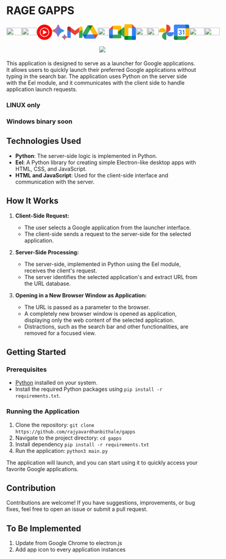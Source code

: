 # RAGE GAPPS

<div style="display: flex; align-items: center; justify-content: space-around;" align="center">

  <img src="web/ui/img/google.svg" width="40px" height="5%" />
  <img src="web/ui/img/youtube.svg" width="40px" height="5%" />
  <img src="web/ui/img/music.svg" width="40px" height="5%" />
  <img src="web/ui/img/bard.svg" width="40px" height="5%" />
  <img src="web/ui/img/gmail.svg" width="40px" height="5%" />
  <img src="web/ui/img/drive.svg" width="40px" height="5%" />
  <img src="web/ui/img/maps.svg" width="30px" height="5%" />
  <img src="web/ui/img/meet.svg" width="40px" height="5%" />
  <img src="web/ui/img/docs.svg" width="30px" height="5%" />
  <img src="web/ui/img/sheets.svg" width="30px" height="5%" />
  <img src="web/ui/img/slides.svg" width="30px" height="5%" />
  <img src="web/ui/img/photos.svg" width="40px" height="5%" />
  <img src="web/ui/img/calendar.svg" width="40px" height="5%" />
  <img src="web/ui/img/classroom.svg" width="40px" height="5%" />
  <img src="web/ui/img/translate.svg" width="40px" height="5%" />

</div>

<br />
<div align="center">
    <img src="https://github.com/rajyavardhanbithale/gapps/assets/70558897/1abb811b-86aa-4ac7-8ed1-90ade30184e0" width="600px">
</div>

<br />
This application is designed to serve as a launcher for Google applications. It allows users to quickly launch their preferred Google applications without typing in the search bar. The application uses Python on the server side with the Eel module, and it communicates with the client side to handle application launch requests.

### LINUX only
### Windows binary soon

## Technologies Used

- **Python**: The server-side logic is implemented in Python.
- **Eel**: A Python library for creating simple Electron-like desktop apps with HTML, CSS, and JavaScript.
- **HTML and JavaScript**: Used for the client-side interface and communication with the server.

## How It Works

1. **Client-Side Request:**
   - The user selects a Google application from the launcher interface.
   - The client-side sends a request to the server-side for the selected application.

2. **Server-Side Processing:**
   - The server-side, implemented in Python using the Eel module, receives the client's request.
   - The server identifies the selected application's and extract URL from the URL database.

3. **Opening in a New Browser Window as Application:**
   - The URL is passed as a parameter to the browser.
   - A completely new browser window is opened as application, displaying only the web content of the selected application.
   - Distractions, such as the search bar and other functionalities, are removed for a focused view.



## Getting Started

### Prerequisites

- [Python](https://www.python.org/) installed on your system.
- Install the required Python packages using `pip install -r requirements.txt`.

### Running the Application

1. Clone the repository: `git clone https://github.com/rajyavardhanbithale/gapps`
2. Navigate to the project directory: `cd gapps`
3. Install dependency `pip install -r requirements.txt`
4. Run the application: `python3 main.py` 

The application will launch, and you can start using it to quickly access your favorite Google applications.

## Contribution

Contributions are welcome! If you have suggestions, improvements, or bug fixes, feel free to open an issue or submit a pull request.

## To Be Implemented
1. Update from Google Chrome to electron.js
2. Add app icon to every application instances 
